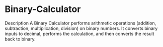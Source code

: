 # Binary-Calculator

Description
A Binary Calculator performs arithmetic operations (addition, subtraction, multiplication, division) on binary numbers. It converts binary inputs to decimal, performs the calculation, and then converts the result back to binary.
